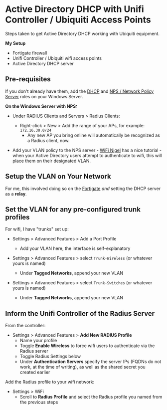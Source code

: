 # Active Directory DHCP with Unifi Controller / Ubiquiti Access Points
Steps taken to get Active Directory DHCP working with Ubiquiti equipment.

**My Setup**
- Fortigate firewall
- Unifi Controller / Ubiquiti wifi access points
- Active Directory DHCP server

## Pre-requisites
If you don't already have them, add the [DHCP](https://activedirectorypro.com/configure-dhcp-server/) and [NPS / Network Policy Server](https://nolabnoparty.com/en/setup-nps-for-radius-authentication-in-active-directory/) roles on your Windows Server.

**On the Windows Server with NPS:**

- Under RADIUS Clients and Servers > Radius Clients:
  - Right-click > New > Add the range of your APs, for example: `172.16.30.0/24`
    - Any new AP you bring online will automatically be recognized as a Radius client, now.

- Add your VLAN policy to the NPS server - [WiFi Nigel](http://wifinigel.blogspot.com/2014/03/microsoft-nps-as-radius-server-for-wifi_18.html) has a nice tutorial - when your Active Directory users attempt to authenticate to wifi, this will place them on their designated VLAN.

## Setup the VLAN on Your Network
For me, this involved doing so on the [Fortigate](fortigate/dhcp-relay-active-directory-dc.md) *and* setting the DHCP server as a **relay**.

## Set the VLAN for any pre-configured trunk profiles
For wifi, I have "trunks" set up:

- Settings > Advanced Features > Add a Port Profile
  - Add your VLAN here, the interface is self-explanatory

- Settings > Advanced Features > select `Trunk-Wireless` (or whatever yours is named)
  - Under **Tagged Networks**, append your new VLAN

- Settings > Advanced Features > select `Trunk-Switches` (or whatever yours is named)
  - Under **Tagged Networks**, append your new VLAN

## Inform the Unifi Controller of the Radius Server
From the controller:

- Settings > Advanced Features > **Add New RADIUS Profile**
  - Name your profile
  - Toggle **Enable Wireless** to force wifi users to authenticate via the Radius server
  - Toggle Radius Settings below
  - Under **Authentication Servers** specify the server IPs (FQDNs do not work, at the time of writing), as well as the shared secret you created earlier


Add the Radius profile to your wifi network:

- Settings > WiFi
  - Scroll to **Radius Profile** and select the Radius profile you named from the previous steps
